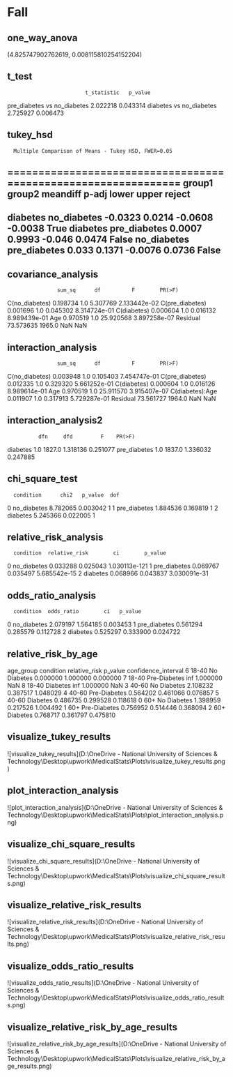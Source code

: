 # Fall

## one_way_anova

(4.825747902762619, 0.008115810254152204)

## t_test

                             t_statistic   p_value
pre_diabetes vs no_diabetes     2.022218  0.043314
diabetes vs no_diabetes         2.725927  0.006473

## tukey_hsd

      Multiple Comparison of Means - Tukey HSD, FWER=0.05      
===============================================================
   group1      group2    meandiff p-adj   lower   upper  reject
---------------------------------------------------------------
   diabetes  no_diabetes  -0.0323 0.0214 -0.0608 -0.0038   True
   diabetes pre_diabetes   0.0007 0.9993  -0.046  0.0474  False
no_diabetes pre_diabetes    0.033 0.1371 -0.0076  0.0736  False
---------------------------------------------------------------

## covariance_analysis

                    sum_sq      df          F        PR(>F)
C(no_diabetes)    0.198734     1.0   5.307769  2.133442e-02
C(pre_diabetes)   0.001696     1.0   0.045302  8.314724e-01
C(diabetes)       0.000604     1.0   0.016132  8.989439e-01
Age               0.970519     1.0  25.920568  3.897258e-07
Residual         73.573635  1965.0        NaN           NaN

## interaction_analysis

                    sum_sq      df          F        PR(>F)
C(no_diabetes)    0.003948     1.0   0.105403  7.454747e-01
C(pre_diabetes)   0.012335     1.0   0.329320  5.661252e-01
C(diabetes)       0.000604     1.0   0.016126  8.989614e-01
Age               0.970519     1.0  25.911570  3.915407e-07
C(diabetes):Age   0.011907     1.0   0.317913  5.729287e-01
Residual         73.561727  1964.0        NaN           NaN

## interaction_analysis2

              dfn     dfd         F    PR(>F)
diabetes      1.0  1827.0  1.318136  0.251077
pre_diabetes  1.0  1837.0  1.336032  0.247885

## chi_square_test

      condition      chi2   p_value  dof
0   no_diabetes  8.782065  0.003042    1
1  pre_diabetes  1.884536  0.169819    1
2      diabetes  5.245366  0.022005    1

## relative_risk_analysis

      condition  relative_risk        ci        p_value
0   no_diabetes       0.033288  0.025043  1.030113e-121
1  pre_diabetes       0.069767  0.035497   5.685542e-15
2      diabetes       0.068966  0.043837   3.030091e-31

## odds_ratio_analysis

      condition  odds_ratio        ci   p_value
0   no_diabetes    2.079197  1.564185  0.003453
1  pre_diabetes    0.561294  0.285579  0.112728
2      diabetes    0.525297  0.333900  0.024722

## relative_risk_by_age

  age_group     condition  relative_risk   p_value  confidence_interval
6     18-40   No Diabetes       0.000000  1.000000             0.000000
7     18-40  Pre-Diabetes            inf  1.000000                  NaN
8     18-40      Diabetes            inf  1.000000                  NaN
3     40-60   No Diabetes       2.108232  0.387517             1.048029
4     40-60  Pre-Diabetes       0.564202  0.461066             0.076857
5     40-60      Diabetes       0.486735  0.299528             0.118618
0       60+   No Diabetes       1.398959  0.217526             1.004492
1       60+  Pre-Diabetes       0.756952  0.514446             0.368094
2       60+      Diabetes       0.768717  0.361797             0.475810

## visualize_tukey_results

![visualize_tukey_results](D:\OneDrive - National University of Sciences & Technology\Desktop\upwork\MedicalStats\Plots\visualize_tukey_results.png)

## plot_interaction_analysis

![plot_interaction_analysis](D:\OneDrive - National University of Sciences & Technology\Desktop\upwork\MedicalStats\Plots\plot_interaction_analysis.png)

## visualize_chi_square_results

![visualize_chi_square_results](D:\OneDrive - National University of Sciences & Technology\Desktop\upwork\MedicalStats\Plots\visualize_chi_square_results.png)

## visualize_relative_risk_results

![visualize_relative_risk_results](D:\OneDrive - National University of Sciences & Technology\Desktop\upwork\MedicalStats\Plots\visualize_relative_risk_results.png)

## visualize_odds_ratio_results

![visualize_odds_ratio_results](D:\OneDrive - National University of Sciences & Technology\Desktop\upwork\MedicalStats\Plots\visualize_odds_ratio_results.png)

## visualize_relative_risk_by_age_results

![visualize_relative_risk_by_age_results](D:\OneDrive - National University of Sciences & Technology\Desktop\upwork\MedicalStats\Plots\visualize_relative_risk_by_age_results.png)

